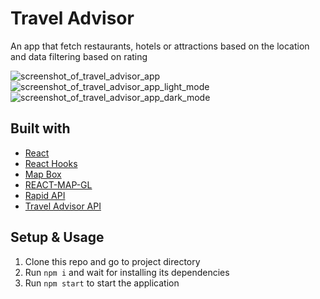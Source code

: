 # Travel Advisor
An app that fetch restaurants, hotels or attractions based on the location and data filtering based on rating


![screenshot_of_travel_advisor_app]([https://i.ibb.co/PwYjryD/travel-advisor.png](https://drive.google.com/file/d/1_P-qIE2_uqSkgRTHwkNCpLAudqqE9EuB/view?usp=sharing))
![screenshot_of_travel_advisor_app_light_mode]([https://i.ibb.co/fGh1QXM/travel-advisor-white-mode.png](https://drive.google.com/file/d/14GWEQkrU481_9t1oLasO0FrUZCyldWqu/view?usp=sharing))
![screenshot_of_travel_advisor_app_dark_mode]([https://i.ibb.co/fGh1QXM/travel-advisor-white-mode.png](https://drive.google.com/file/d/1H56qdy8jaXJ_IHgPkadzIaa9cD3EAcsZ/view?usp=sharing))

## Built with
- [React](https://reactjs.org/)
- [React Hooks](https://reactjs.org/docs/hooks-intro.html)
- [Map Box](https://www.mapbox.com/)
- [REACT-MAP-GL](https://visgl.github.io/react-map-gl/)
- [Rapid API](https://rapidapi.com/hub)
- [Travel Advisor API](https://rapidapi.com/apidojo/api/travel-advisor)

## Setup & Usage
1. Clone this repo and go to project directory
2. Run `npm i` and wait for installing its dependencies
3. Run `npm start` to start the application
